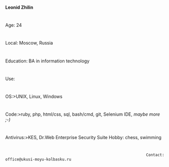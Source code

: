 **Leonid Zhilin**
#
Age: 24
#
Local: Moscow, Russia
#
Education: BA in information technology
#
Use:
#
 OS:>UNIX, Linux, Windows
#
  Code:>ruby, php, html/css, sql, bash/cmd, git, Selenium IDE, *maybe more ;-)*
  #
  Antivirus:>KES, Dr.Web Enterprise Security Suite
Hobby: chess, swimming
#
                                                                  Contact: office@ukusi-moyu-kolbasku.ru
